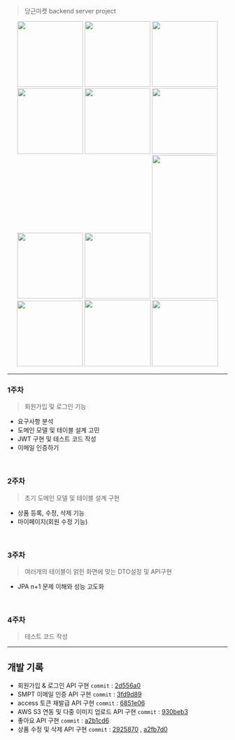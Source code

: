 > 당근마켓 backend server project

<p align="center">
<img width="150" src="https://user-images.githubusercontent.com/79920930/214882442-15270259-4aec-47af-ae91-0f5a0d92086b.png">
<img width="150" src="https://user-images.githubusercontent.com/79920930/214882451-7175d9d4-40ae-4b82-8ca1-911c41c763d8.png">
<img width="150" src="https://user-images.githubusercontent.com/79920930/214884316-9b45406e-3861-4818-8a88-824d05b618fa.png">
<img width="150" src="https://user-images.githubusercontent.com/79920930/214884325-862906ff-7d98-47a3-88ea-00d3232a995c.png">
<img width="150" src="https://user-images.githubusercontent.com/79920930/215382262-0effafe5-3bd4-4197-8bd5-8b22bcdf9500.png">
<img width="150" src="https://user-images.githubusercontent.com/79920930/215382389-f8c5e690-9044-4280-91f3-023d1ddeca17.png">
<img width="150" src="https://user-images.githubusercontent.com/79920930/215382392-35254e88-9f2a-4ea6-8af3-2e95071bb662.png">
<img width="150" src="https://user-images.githubusercontent.com/79920930/215382394-902c99a9-0c1a-4613-aeae-9d7fe454d005.png">
<img width="150" height = "327" src="https://user-images.githubusercontent.com/79920930/215384487-2136bc18-23c0-4376-9473-5d644a9be0ca.png">
<img width="150" src="https://user-images.githubusercontent.com/79920930/215384314-0e4b743e-b57c-4228-be2e-0accc70707e7.png">
<img width="152" src="https://user-images.githubusercontent.com/79920930/215383493-21f81273-d9eb-4b4b-99ea-98a34cebe003.png">
<img width="151" src="https://user-images.githubusercontent.com/79920930/215383494-41c04fbf-1d43-47f7-8ccf-c6f901b88a0d.png">



</p>

<hr>

### 1주차

>  회원가입 및 로그인 기능
- 요구사항 분석
- 도메인 모델 및 테이블 설계 고민
- JWT 구현 및 테스트 코드 작성
- 이메일 인증하기

<br>

### 2주차

>  초기 도메인 모델 및 테이블 설계 구현
- 상품 등록, 수정, 삭제 기능
- 마이페이지(회원 수정 기능)

<br>

### 3주차

>  여러개의 테이블이 얽힌 화면에 맞는 DTO설정 및 API구현
- JPA n+1 문제 이해와 성능 고도화

<br>

### 4주차
> 테스트 코드 작성


<hr>

## 개발 기록

- 회원가입 & 로그인 API 구현 ```commit``` : [2d556a0](https://github.com/ji-hyeon97/Spring-JPA-study/commit/2d556a0b00a58f70c7d10b7e15a1170d2d8b27a8)
- SMPT 이메일 인증 API 구현 ```commit``` : [3fd9d89](https://github.com/ji-hyeon97/Spring-JPA-study/commit/3fd9d898213aa011d04684e3c5fa40c10f0d1ca9)
- access 토큰 재발급 API 구현 ```commit``` : [6851e06](https://github.com/ji-hyeon97/Spring-JPA-study/commit/6851e06e80ce4e7688d169878cca5806d32592fd)
- AWS S3 연동 및 다중 이미지 업로드 API 구현 ```commit``` : [930beb3](https://github.com/ji-hyeon97/Spring-JPA-study/commit/930beb3b92a0449e94f22ce436d5174a7d4c6d46)
- 좋아요 API 구현 ```commit``` : [a2b1cd6](https://github.com/ji-hyeon97/Spring-JPA-study/commit/a2b1cd6f38c901c66067dff0e09e7fc55ac2c572)
- 상품 수정 및 삭제 API 구현 ```commit``` : [2925870](https://github.com/ji-hyeon97/Spring-JPA-study/commit/29258702188606488dc7aabc1c665a78b34096a4) , [a2fb7d0](https://github.com/ji-hyeon97/Spring-JPA-study/commit/a2fb7d08234ea39b7c3d08f1a4b474ed20188984)